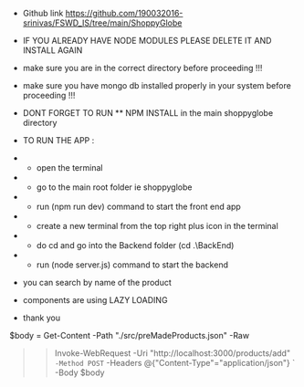 - Github link https://github.com/190032016-srinivas/FSWD_IS/tree/main/ShoppyGlobe
- IF YOU ALREADY HAVE NODE MODULES PLEASE DELETE IT AND INSTALL AGAIN
- make sure you are in the correct directory before proceeding !!!
- make sure you have mongo db installed properly in your system before proceeding !!!

- DONT FORGET TO RUN \*\* NPM INSTALL in the main shoppyglobe directory

- TO RUN THE APP :
- - open the terminal
- - go to the main root folder ie shoppyglobe
- - run (npm run dev) command to start the front end app
- - create a new terminal from the top right plus icon in the terminal
- - do cd and go into the Backend folder (cd .\BackEnd\)
- - run (node server.js) command to start the backend

- you can search by name of the product
- components are using LAZY LOADING
- thank you

$body = Get-Content -Path "./src/preMadeProducts.json" -Raw

> > Invoke-WebRequest -Uri "http://localhost:3000/products/add" `    -Method POST`
> > -Headers @{"Content-Type"="application/json"} `
> > -Body $body
